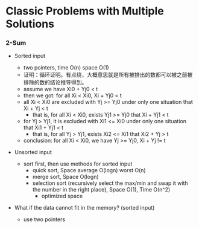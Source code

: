<extoc></extoc>

# Classic Problems with Multiple Solutions

### 2-Sum

- Sorted input
    - two pointers, time O(n) space O(1)
    - 证明：循环证明。有点绕，大概意思就是所有被排出的数都可以被之前被排除的数的结论推导得到。
    - assume we have Xi0 + Yj0 < t
    - then we got: for all Xi < Xi0, Xi + Yj0 < t
    - all Xi < Xi0 are excluded with Yj >= Yj0 under only one situation that Xi + Yj < t
        - that is, for all Xi < Xi0, exists Yj1 >= Yj0 that Xi + Yj1 < t
    - for Yj > Yj1, it is excluded with Xi1 <= Xi0 under only one situation that Xi1 + Yj1 < t
        - that is, for all Yj > Yj1, exists Xi2 <= Xi1 that Xi2 + Yj > t
    - conclusion: for all Xi < Xi0, we have Yj >= Yj0, Xi + Yj != t
- Unsorted input
    - sort first, then use methods for sorted input
        - quick sort, Space average O(logn) worst O(n)
        - merge sort, Space O(logn)
        - selection sort (recursively select the max/min and swap it with the number in the right place), Space O(1), Time O(n^2)
            - optimized space
            
- What if the data cannot fit in the memory? (sorted input)
    - use two pointers